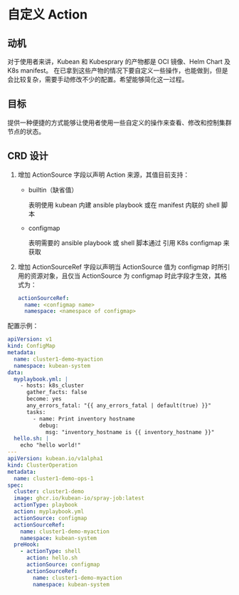 # 自定义 Action

## 动机

对于使用者来讲，Kubean 和 Kubesprary 的产物都是 OCI 镜像、Helm Chart 及 K8s manifest。
在已拿到这些产物的情况下要自定义一些操作，也能做到，但是会比较复杂，需要手动修改不少的配置。希望能够简化这一过程。

## 目标

提供一种便捷的方式能够让使用者使用一些自定义的操作来查看、修改和控制集群节点的状态。

## CRD 设计

1. 增加 ActionSource 字段以声明 Action 来源，其值目前支持：

    - builtin（缺省值）

        表明使用 kubean 内建 ansible playbook 或在 manifest 内联的 shell 脚本

    - configmap

        表明需要的 ansible playbook 或 shell 脚本通过 引用 K8s configmap 来获取

2. 增加 ActionSourceRef 字段以声明当 ActionSource 值为 configmap 时所引用的资源对象，且仅当 ActionSource 为 configmap 时此字段才生效，其格式为：

    ```yaml
    actionSourceRef:
      name: <configmap name>
      namespace: <namespace of configmap>
    ```

配置示例：

```yaml
apiVersion: v1
kind: ConfigMap
metadata:
  name: cluster1-demo-myaction
  namespace: kubean-system
data:
  myplaybook.yml: |
    - hosts: k8s_cluster
      gather_facts: false
      become: yes
      any_errors_fatal: "{{ any_errors_fatal | default(true) }}"
      tasks:
        - name: Print inventory hostname
          debug:
            msg: "inventory_hostname is {{ inventory_hostname }}"
  hello.sh: |
    echo "hello world!"
---
apiVersion: kubean.io/v1alpha1
kind: ClusterOperation
metadata:
  name: cluster1-demo-ops-1
spec:
  cluster: cluster1-demo
  image: ghcr.io/kubean-io/spray-job:latest
  actionType: playbook
  action: myplaybook.yml
  actionSource: configmap
  actionSourceRef:
    name: cluster1-demo-myaction
    namespace: kubean-system
  preHook:
    - actionType: shell
      action: hello.sh
      actionSource: configmap
      actionSourceRef:
        name: cluster1-demo-myaction
        namespace: kubean-system
```
